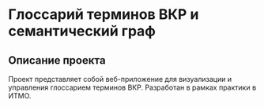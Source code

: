 # Глоссарий терминов ВКР и семантический граф

## Описание проекта

Проект представляет собой веб-приложение для визуализации и управления глоссарием терминов ВКР. Разработан в рамках практики в ИТМО.

